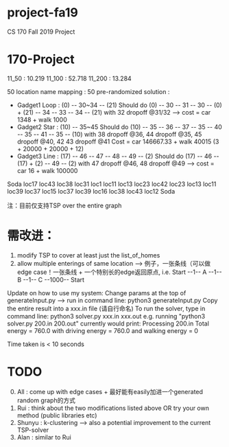 # project-fa19
CS 170 Fall 2019 Project
# 170-Project

11_50 : 10.219
11_100 : 52.718
11_200 : 13.284

50 location name mapping : 
50 pre-randomized solution :
- Gadget1 Loop : (0) -- 30~34 -- (21)
    Should do (0) -- 30 -- 31 -- 30 -- (0) + (21) -- 34 -- 33 -- 34 -- (21) with 32 dropoff @31/32 --> cost = car 1348 + walk 1000
- Gadget2 Star : (10) -- 35~45
    Should do (10) -- 35 -- 36 -- 37 -- 35 -- 40 -- 35 -- 41 -- 35 -- (10)
        with 38 dropoff @36, 44 dropoff @35, 45 dropoff @40, 42 43 dropoff @41
    Cost = car 146667.33 + walk 40015 (3 + 20000 + 20000 + 12)
- Gadget3 Line : (17) -- 46 -- 47 -- 48 -- 49 -- (2)
    Should do (17) -- 46 -- (17) + (2) -- 49 -- (2) with 47 dropoff @46, 48 dropoff @49 --> cost = car 16 + walk 100000


Soda loc17 loc43 loc38 loc31 loc1 loc11 loc13 loc23 loc42 loc23 loc13 loc11 loc39 loc37 loc15 loc37 loc39 loc16 loc38 loc43 loc12 Soda


注：目前仅支持TSP over the entire graph
# 需改进：
1. modify TSP to cover at least just the list_of_homes
2. allow multiple enterings of same location --> 例子，一张条线（可以做edge case！一张条线 + 一个特别长的edge返回原点, i.e. Start --1-- A --1-- B --1-- C --1000-- Start

Update on how to use my system:
Change params at the top of generateInput.py --> run in command line: python3 generateInput.py
Copy the entire result into a xxx.in file (请自行命名)
To run the solver, type in command line: python3 solver.py xxx.in xxx.out
e.g. running "python3 solver.py 200.in 200.out" currently would print:
Processing 200.in
Total energy =  760.0  with driving energy =  760.0  and walking energy =  0

Time taken is < 10 seconds

# TODO
0. All : come up with edge cases + 最好能有easily加进一个generated random graph的方式
1. Rui : think about the two modifications listed above OR try your own method (public libraries etc)
2. Shunyu : k-clustering --> also a potential improvement to the current TSP-solver
3. Alan : similar to Rui